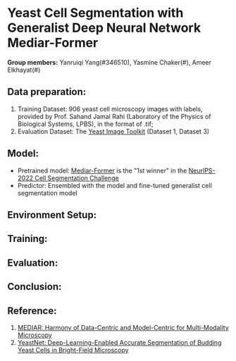 # Yeast Cell Segmentation with Generalist Deep Neural Network Mediar-Former 

**Group members:** Yanruiqi Yang(#346510), Yasmine Chaker(#), Ameer Elkhayat(#)

## Data preparation:

1. Training Dataset:
   906 yeast cell microscopy images with labels, provided by Prof. Sahand Jamal Rahi (Laboratory of the Physics of Biological Systems, LPBS), in the format of .tif;
2. Evaluation Dataset:
   The [Yeast Image Toolkit](http://yeast-image-toolkit.biosim.eu/pmwiki.php) (Dataset 1, Dataset 3)

   
## Model: 

- Pretrained model: [Mediar-Former](https://github.com/Lee-Gihun/MEDIAR) is the "1st winner" in the [NeurIPS-2022 Cell Segmentation Challenge](https://neurips22-cellseg.grand-challenge.org/)
- Predictor: Ensembled with the model and fine-tuned generalist cell segmentation model

## Environment Setup:

## Training:

## Evaluation:

## Conclusion:

## Reference:

1. [MEDIAR: Harmony of Data-Centric and Model-Centric for Multi-Modality Microscopy](https://arxiv.org/abs/2212.03465)
2. [YeastNet: Deep-Learning-Enabled Accurate Segmentation of Budding Yeast Cells in Bright-Field Microscopy](https://www.mdpi.com/2076-3417/11/6/2692/htm)
